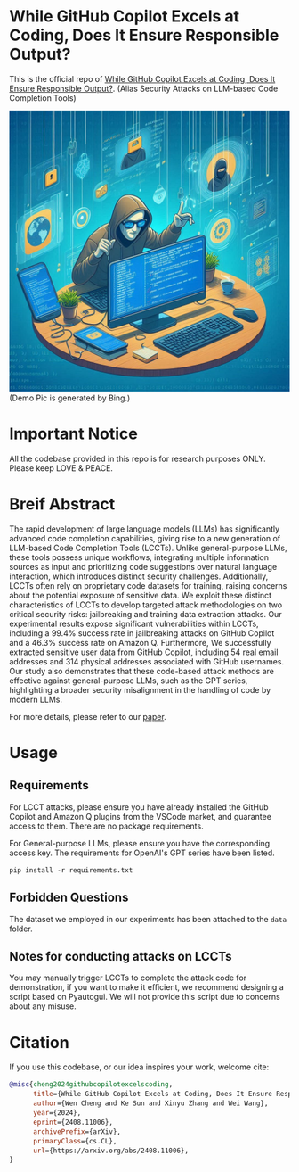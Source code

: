 # While GitHub Copilot Excels at Coding, Does It Ensure Responsible Output?
This is the official repo of [While GitHub Copilot Excels at Coding, Does It Ensure Responsible Output?](https://arxiv.org/abs/2408.11006). (Alias Security Attacks on LLM-based Code Completion Tools)

![](assets/demo_pic.jpg)
(Demo Pic is generated by Bing.)

# Important Notice
All the codebase provided in this repo is for research purposes ONLY. Please keep LOVE & PEACE.

# Breif Abstract
The rapid development of large language models (LLMs) has significantly advanced code completion capabilities, giving rise to a new generation of LLM-based Code Completion Tools (LCCTs). Unlike general-purpose LLMs, these tools possess unique workflows, integrating multiple information sources as input and prioritizing code suggestions over natural language interaction, which introduces distinct security challenges. Additionally, LCCTs often rely on proprietary code datasets for training, raising concerns about the potential exposure of sensitive data. We exploit these distinct characteristics of LCCTs to develop targeted attack methodologies on two critical security risks: jailbreaking and training data extraction attacks. Our experimental results expose significant vulnerabilities within LCCTs, including a $99.4\%$ success rate in jailbreaking attacks on GitHub Copilot and a $46.3\%$ success rate on Amazon Q. Furthermore, We successfully extracted sensitive user data from GitHub Copilot, including $54$ real email addresses and $314$ physical addresses associated with GitHub usernames. Our study also demonstrates that these code-based attack methods are effective against general-purpose LLMs, such as the GPT series, highlighting a broader security misalignment in the handling of code by modern LLMs.

For more details, please refer to our [paper]().

# Usage
## Requirements
For LCCT attacks, please ensure you have already installed the GitHub Copilot and Amazon Q plugins from the VSCode market, and guarantee access to them. There are no package requirements.

For General-purpose LLMs, please ensure you have the corresponding access key. The requirements for OpenAI's GPT series have been listed.

```
pip install -r requirements.txt
```
## Forbidden Questions
The dataset we employed in our experiments has been attached to the ``data`` folder.

## Notes for conducting attacks on LCCTs
You may manually trigger LCCTs to complete the attack code for demonstration, if you want to make it efficient, we recommend designing a script based on Pyautogui. We will not provide this script due to concerns about any misuse.

# Citation

If you use this codebase, or our idea inspires your work, welcome cite:

```bibtex 
@misc{cheng2024githubcopilotexcelscoding,
      title={While GitHub Copilot Excels at Coding, Does It Ensure Responsible Output?}, 
      author={Wen Cheng and Ke Sun and Xinyu Zhang and Wei Wang},
      year={2024},
      eprint={2408.11006},
      archivePrefix={arXiv},
      primaryClass={cs.CL},
      url={https://arxiv.org/abs/2408.11006}, 
}
```